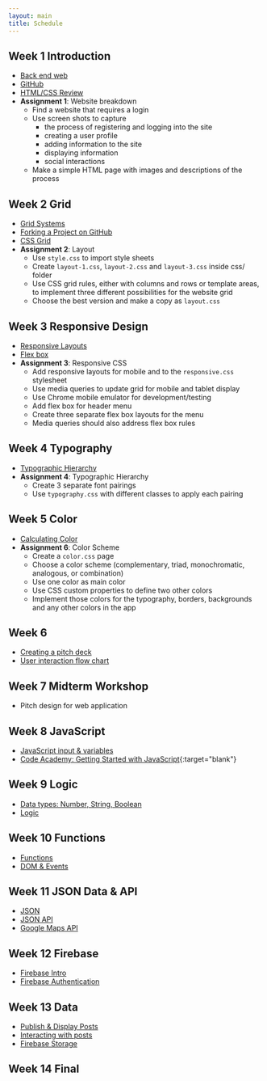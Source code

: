 ```yaml
---
layout: main
title: Schedule
---
```


## Week 1 **Introduction**
- [Back end web](notes/backend)
- [GitHub](notes/github/client)
- [HTML/CSS Review](notes/review)
- **Assignment 1**: Website breakdown
	- Find a website that requires a login
	- Use screen shots to capture 
		- the process of registering and logging into the site
		- creating a user profile
		- adding information to the site
		- displaying information
		- social interactions
	- Make a simple HTML page with images and descriptions of the process

## Week 2 **Grid**
- [Grid Systems](notes/grid/)
- [Forking a Project on GitHub](notes/github/fork)
- [CSS Grid](notes/grid/css/)
- **Assignment 2**: Layout
	- Use `style.css` to import style sheets
	- Create `layout-1.css`, `layout-2.css` and `layout-3.css` inside css/ folder
	- Use CSS grid rules, either with columns and rows or template areas, to implement three different possibilities for the website grid
	- Choose the best version and make a copy as `layout.css`

## Week 3 **Responsive Design**
- [Responsive Layouts](notes/responsive/media)
- [Flex box](notes/responsive/flex)
- **Assignment 3**: Responsive CSS
	- Add responsive layouts for mobile and to the `responsive.css` stylesheet
	- Use media queries to update grid for mobile and tablet display
	- Use Chrome mobile emulator for development/testing
	- Add flex box for header menu
	- Create three separate flex box layouts for the menu
	- Media queries should also address flex box rules

## Week 4 **Typography**
- [Typographic Hierarchy](notes/typography/)
- **Assignment 4**: Typographic Hierarchy
	- Create 3 separate font pairings
	- Use `typography.css` with different classes to apply each pairing

## Week 5 **Color**
- [Calculating Color](notes/color/) <!-- figure out how to refactor this -->
- **Assignment 6**: Color Scheme
	- Create a `color.css` page
	- Choose a color scheme (complementary, triad, monochromatic, analogous, or combination)
	- Use one color as main color
	- Use CSS custom properties to define two other colors
	- Implement those colors for the typography, borders, backgrounds and any other colors in the app

## Week 6
- [Creating a pitch deck](notes/pitch/)
- [User interaction flow chart](notes/ui/)

## Week 7 **Midterm Workshop**
- Pitch design for web application

## Week 8 **JavaScript**
- [JavaScript input & variables](notes/javascript/input/)
- [Code Academy: Getting Started with JavaScript](https://www.codecademy.com/courses/getting-started-v2/0/1){:target="blank"}

## Week 9 **Logic**
- [Data types: Number, String, Boolean](notes/data_types)
- [Logic](notes/logic/)

## Week 10 **Functions**
- [Functions](notes/javascript/functions/)
- [DOM & Events](notes/javascript/events)

## Week 11 **JSON Data & API**
- [JSON](notes/javascript/json)
- [JSON API](notes/javascript/json_api/)
- [Google Maps API](notes/javascript/google_maps/)

## Week 12 **Firebase**
- [Firebase Intro](notes/firebase/intro)
- [Firebase Authentication](notes/firebase/auth)

## Week 13 **Data**
- [Publish & Display Posts](notes/firebase/post)
- [Interacting with posts](notes/firebase/likes)
- [Firebase Storage](notes/firebase/storage)

## Week 14 **Final**


<!-- 

	other topics
- debugging

2019 redo
- local server
	- Terminal - cd Desktop/mmp350 - python -m SimpleHTTPServer 8000
	- editor.p5js.org ?? - need to understand file stuff on computer
	- firefox?? 

urls
- mmp, bmcc, mm.p, 
- mmp.pizza 9.99 (69.99)
- mmp.ninja 9.99 (24.99)
- mmp.computer 19.99 (39.99)
- mmp.codes 9.99 (69.99)

edit pad
- http://scratchpad.io/ - live code editing - in class collaborations?
- https://firebase.googleblog.com/2013/04/announcing-firepad-our-open-source.html

- new stuff
	- github desktop client no terminal
	- fork html projects for assignments
	- no brackets
	

http://www.scholastic.com/samsungacademy/downloads/SS4_IP_TeacherGuide.pdf
https://piktochart.com/blog/startup-pitch-decks-what-you-can-learn/ // safari
https://slidebean.com/blog/startups/pitch-deck-examples
pitch
- intro/one liner
- audience
- problem
- solution
- mock up
- flow chart

firebase stuff
https://firebase.google.com/docs/database/web/lists-of-data#reading_and_writing_lists
https://firebase.googleblog.com/2014/04/best-practices-arrays-in-firebase.html
https://stackoverflow.com/questions/45527780/node-js-iterate-through-nested-firebase-json-tree
http://shiffman.net/a2z/firebase/

midterm/final options
pitch a backend site -> build the backend site
design wireframes -> use class example


http://350spring14.blogs.peopleio.net/category/assignment/
 -->